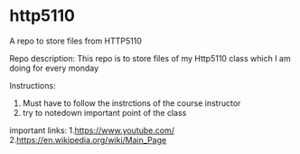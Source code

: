 # http5110
A repo to store files from HTTP5110

Repo description: This repo is to store files of my Http5110 class which I am doing for every monday

Instructions: 
1. Must have to follow the instrctions of the course instructor
2. try to notedown important point of the class

important links:
1.https://www.youtube.com/
2.https://en.wikipedia.org/wiki/Main_Page
